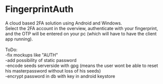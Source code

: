 # FingerprintAuth
 A cloud based 2FA solution using Android and Windows.<br>
 Select the 2FA account in the overview, authenticate with your fingerprint, and the OTP will be entered on your pc (which will have to have the client app running).<br>
 <br>
 ToDo:<br>
-fix mockups like "AUTH"<br>
-add possibility of static password<br>
-encode seeds serverside with gpg (means the user wont be able to reset his masterpassword without loss of his seeds)<br>
-encrypt password in db with key in android keystore
